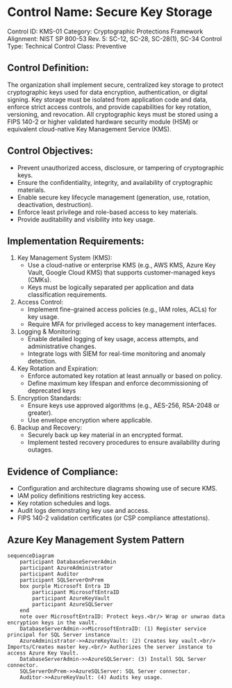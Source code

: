 # Control Name: Secure Key Storage
Control ID: KMS-01
Category: Cryptographic Protections
Framework Alignment: NIST SP 800-53 Rev. 5: SC-12, SC-28, SC-28(1), SC-34
Control Type: Technical
Control Class: Preventive

## Control Definition:
The organization shall implement secure, centralized key storage to protect cryptographic keys used for data encryption, authentication, or digital signing. Key storage must be isolated from application code and data, enforce strict access controls, and provide capabilities for key rotation, versioning, and revocation. All cryptographic keys must be stored using a FIPS 140-2 or higher validated hardware security module (HSM) or equivalent cloud-native Key Management Service (KMS).

## Control Objectives:
- Prevent unauthorized access, disclosure, or tampering of cryptographic keys.
- Ensure the confidentiality, integrity, and availability of cryptographic materials.
- Enable secure key lifecycle management (generation, use, rotation, deactivation, destruction).
- Enforce least privilege and role-based access to key materials.
- Provide auditability and visibility into key usage.

## Implementation Requirements:
1. Key Management System (KMS):
    - Use a cloud-native or enterprise KMS (e.g., AWS KMS, Azure Key Vault, Google Cloud KMS) that supports customer-managed keys (CMKs).
    - Keys must be logically separated per application and data classification requirements.
2. Access Control:
    - Implement fine-grained access policies (e.g., IAM roles, ACLs) for key usage.
    - Require MFA for privileged access to key management interfaces.
3. Logging & Monitoring:
    - Enable detailed logging of key usage, access attempts, and administrative changes.
    - Integrate logs with SIEM for real-time monitoring and anomaly detection.
4. Key Rotation and Expiration:
    - Enforce automated key rotation at least annually or based on policy.
    - Define maximum key lifespan and enforce decommissioning of deprecated keys
5. Encryption Standards:
    - Ensure keys use approved algorithms (e.g., AES-256, RSA-2048 or greater).
    - Use envelope encryption where applicable.
6. Backup and Recovery:
    - Securely back up key material in an encrypted format.
    - Implement tested recovery procedures to ensure availability during outages.

## Evidence of Compliance:
- Configuration and architecture diagrams showing use of secure KMS.
- IAM policy definitions restricting key access.
- Key rotation schedules and logs.
- Audit logs demonstrating key use and access.
- FIPS 140-2 validation certificates (or CSP compliance attestations).

## Azure Key Management System Pattern

```mermaid
sequenceDiagram
    participant DatabaseServerAdmin
    participant AzureAdministrator
    participant Auditor
    participant SQLServerOnPrem
    box purple Microsoft Entra ID  
        participant MicrosoftEntraID
        participant AzureKeyVault
        participant AzureSQLServer
    end
    note over MicrosoftEntraID: Protect keys.<br/> Wrap or unwrao data encryption keys in the vault.
    DatabaseServerAdmin->>MicrosoftEntraID: (1) Register service principal for SQL Server instance
    AzureAdministrator->>AzureKeyVault: (2) Creates key vault.<br/> Imports/Creates master key.<br/> Authorizes the server instance to access Azure Key Vault.
    DatabaseServerAdmin->>AzureSQLServer: (3) Install SQL Server connector.
    SQLServerOnPrem->>AzureSQLServer: SQL Server connector.
    Auditor->>AzureKeyVault: (4) Audits key usage.

```
